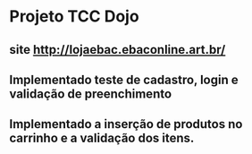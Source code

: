 # Projeto TCC Dojo

## site http://lojaebac.ebaconline.art.br/

## Implementado teste de cadastro, login e validação de preenchimento

## Implementado a inserção de produtos no carrinho e a validação dos itens.
